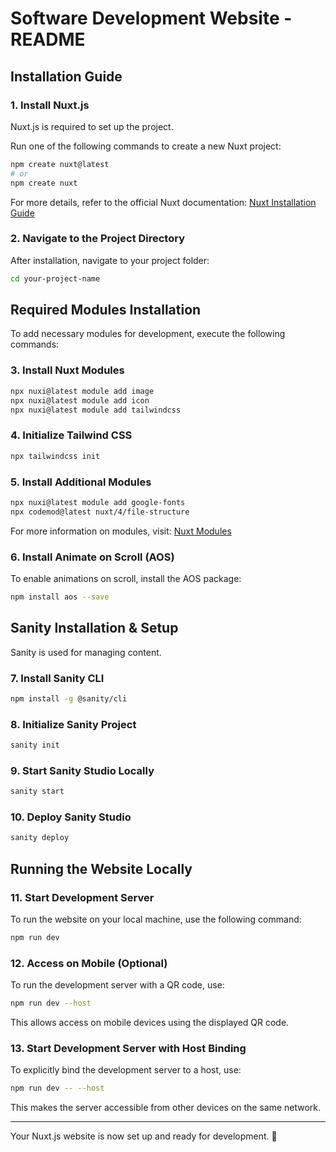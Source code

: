 # Software Development Website - README

## Installation Guide

### 1. Install Nuxt.js
Nuxt.js is required to set up the project.

Run one of the following commands to create a new Nuxt project:
```sh
npm create nuxt@latest
# or
npm create nuxt
```
For more details, refer to the official Nuxt documentation: [Nuxt Installation Guide](https://nuxt.com/docs/getting-started/installation)

### 2. Navigate to the Project Directory
After installation, navigate to your project folder:
```sh
cd your-project-name
```

## Required Modules Installation
To add necessary modules for development, execute the following commands:

### 3. Install Nuxt Modules
```sh
npx nuxi@latest module add image
npx nuxi@latest module add icon
npx nuxi@latest module add tailwindcss
```

### 4. Initialize Tailwind CSS
```sh
npx tailwindcss init
```

### 5. Install Additional Modules
```sh
npx nuxi@latest module add google-fonts
npx codemod@latest nuxt/4/file-structure
```
For more information on modules, visit: [Nuxt Modules](https://nuxt.com/modules)

### 6. Install Animate on Scroll (AOS)
To enable animations on scroll, install the AOS package:
```sh
npm install aos --save
```

## Sanity Installation & Setup
Sanity is used for managing content.

### 7. Install Sanity CLI
```sh
npm install -g @sanity/cli
```

### 8. Initialize Sanity Project
```sh
sanity init
```

### 9. Start Sanity Studio Locally
```sh
sanity start
```

### 10. Deploy Sanity Studio
```sh
sanity deploy
```

## Running the Website Locally

### 11. Start Development Server
To run the website on your local machine, use the following command:
```sh
npm run dev
```

### 12. Access on Mobile (Optional)
To run the development server with a QR code, use:
```sh
npm run dev --host
```
This allows access on mobile devices using the displayed QR code.

### 13. Start Development Server with Host Binding
To explicitly bind the development server to a host, use:
```sh
npm run dev -- --host
```
This makes the server accessible from other devices on the same network.

---
Your Nuxt.js website is now set up and ready for development. 🚀

